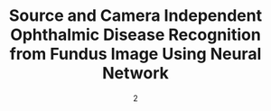 ---
date: '2'
title: 'Source and Camera Independent Ophthalmic Disease Recognition from Fundus Image Using Neural Network'
location: 'IEEE SPICSCON, 2019'
external: 'https://ieeexplore.ieee.org/document/9065162'
tech:
  - opencv
  - ocular
  - opthalmic-diseases-recognition
  - clahe
  - odir '19
showInProjects: true
---